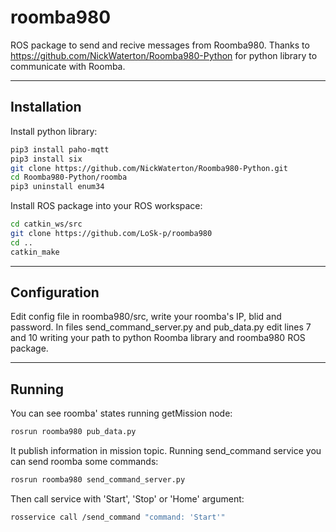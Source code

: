 # roomba980
ROS package to send and recive messages from Roomba980.
Thanks to https://github.com/NickWaterton/Roomba980-Python for python library to communicate with Roomba.
***
## Installation
Install python library:
```bash
pip3 install paho-mqtt
pip3 install six
git clone https://github.com/NickWaterton/Roomba980-Python.git
cd Roomba980-Python/roomba
pip3 uninstall enum34
```
Install ROS package into your ROS workspace:
```bash
cd catkin_ws/src
git clone https://github.com/LoSk-p/roomba980
cd ..
catkin_make
```
***
## Configuration
Edit config file in roomba980/src, write your roomba's IP, blid and password. In files send_command_server.py and pub_data.py edit lines 7 and 10 writing your path to python Roomba library and roomba980 ROS package.
***
## Running
You can see roomba' states running getMission node:
```bash
rosrun roomba980 pub_data.py
```
It publish information in mission topic.
Running send_command service you can send roomba some commands:
```bash
rosrun roomba980 send_command_server.py
```
Then call service with 'Start', 'Stop' or 'Home' argument:
```bash
rosservice call /send_command "command: 'Start'"
```


